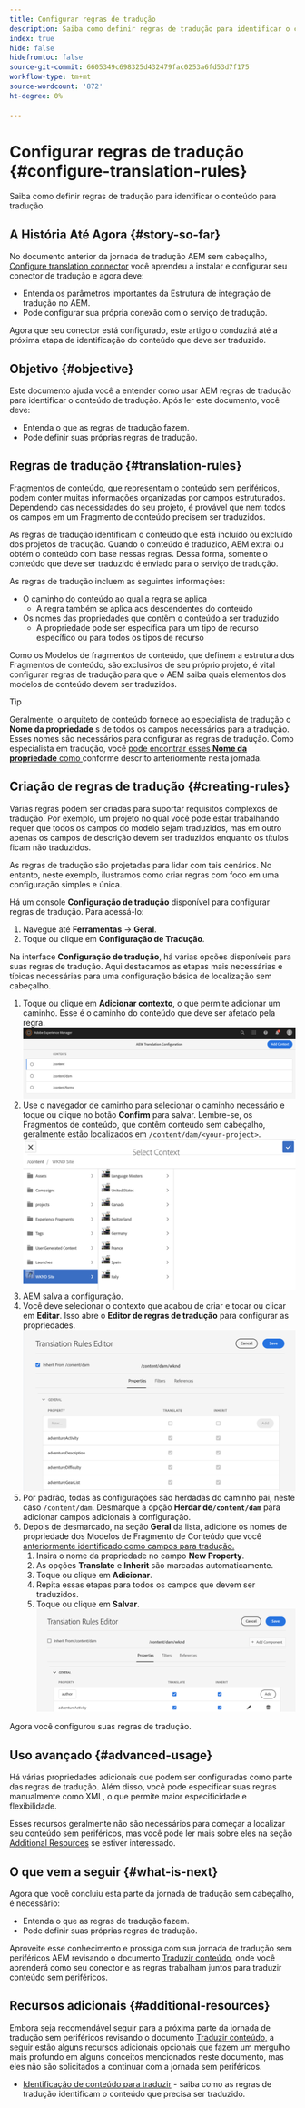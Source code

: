```yaml
---
title: Configurar regras de tradução
description: Saiba como definir regras de tradução para identificar o conteúdo para tradução.
index: true
hide: false
hidefromtoc: false
source-git-commit: 6605349c698325d432479fac0253a6fd53d7f175
workflow-type: tm+mt
source-wordcount: '872'
ht-degree: 0%

---
```


# Configurar regras de tradução {#configure-translation-rules}

Saiba como definir regras de tradução para identificar o conteúdo para tradução.

## A História Até Agora {#story-so-far}

No documento anterior da jornada de tradução AEM sem cabeçalho, [Configure translation connector](configure-connector.md) você aprendeu a instalar e configurar seu conector de tradução e agora deve:

* Entenda os parâmetros importantes da Estrutura de integração de tradução no AEM.
* Pode configurar sua própria conexão com o serviço de tradução.

Agora que seu conector está configurado, este artigo o conduzirá até a próxima etapa de identificação do conteúdo que deve ser traduzido.

## Objetivo {#objective}

Este documento ajuda você a entender como usar AEM regras de tradução para identificar o conteúdo de tradução. Após ler este documento, você deve:

* Entenda o que as regras de tradução fazem.
* Pode definir suas próprias regras de tradução.

## Regras de tradução {#translation-rules}

Fragmentos de conteúdo, que representam o conteúdo sem periféricos, podem conter muitas informações organizadas por campos estruturados. Dependendo das necessidades do seu projeto, é provável que nem todos os campos em um Fragmento de conteúdo precisem ser traduzidos.

As regras de tradução identificam o conteúdo que está incluído ou excluído dos projetos de tradução. Quando o conteúdo é traduzido, AEM extrai ou obtém o conteúdo com base nessas regras. Dessa forma, somente o conteúdo que deve ser traduzido é enviado para o serviço de tradução.

As regras de tradução incluem as seguintes informações:

* O caminho do conteúdo ao qual a regra se aplica
   * A regra também se aplica aos descendentes do conteúdo
* Os nomes das propriedades que contêm o conteúdo a ser traduzido
   * A propriedade pode ser específica para um tipo de recurso específico ou para todos os tipos de recurso

Como os Modelos de fragmentos de conteúdo, que definem a estrutura dos Fragmentos de conteúdo, são exclusivos de seu próprio projeto, é vital configurar regras de tradução para que o AEM saiba quais elementos dos modelos de conteúdo devem ser traduzidos.

>[!TIP]
>
>Geralmente, o arquiteto de conteúdo fornece ao especialista de tradução o **Nome da propriedade** s de todos os campos necessários para a tradução. Esses nomes são necessários para configurar as regras de tradução. Como especialista em tradução, você [pode encontrar esses **Nome da propriedade** como ](getting-started.md#content-modlels) conforme descrito anteriormente nesta jornada.

## Criação de regras de tradução {#creating-rules}

Várias regras podem ser criadas para suportar requisitos complexos de tradução. Por exemplo, um projeto no qual você pode estar trabalhando requer que todos os campos do modelo sejam traduzidos, mas em outro apenas os campos de descrição devem ser traduzidos enquanto os títulos ficam não traduzidos.

As regras de tradução são projetadas para lidar com tais cenários. No entanto, neste exemplo, ilustramos como criar regras com foco em uma configuração simples e única.

Há um console **Configuração de tradução** disponível para configurar regras de tradução. Para acessá-lo:

1. Navegue até **Ferramentas** -> **Geral**.
1. Toque ou clique em **Configuração de Tradução**.

Na interface **Configuração de tradução**, há várias opções disponíveis para suas regras de tradução. Aqui destacamos as etapas mais necessárias e típicas necessárias para uma configuração básica de localização sem cabeçalho.

1. Toque ou clique em **Adicionar contexto**, o que permite adicionar um caminho. Esse é o caminho do conteúdo que deve ser afetado pela regra.
   ![Adicionar contexto](assets/add-translation-context.png)
1. Use o navegador de caminho para selecionar o caminho necessário e toque ou clique no botão **Confirm** para salvar. Lembre-se, os Fragmentos de conteúdo, que contêm conteúdo sem cabeçalho, geralmente estão localizados em `/content/dam/<your-project>`.
   ![Selecione o caminho](assets/select-context.png)
1. AEM salva a configuração.
1. Você deve selecionar o contexto que acabou de criar e tocar ou clicar em **Editar**. Isso abre o **Editor de regras de tradução** para configurar as propriedades.
   ![Editor de regras de tradução](assets/translation-rules-editor.png)
1. Por padrão, todas as configurações são herdadas do caminho pai, neste caso `/content/dam`. Desmarque a opção **Herdar de`/content/dam`** para adicionar campos adicionais à configuração.
1. Depois de desmarcado, na seção **Geral** da lista, adicione os nomes de propriedade dos Modelos de Fragmento de Conteúdo que você [anteriormente identificado como campos para tradução.](getting-started.md#content-models)
   1. Insira o nome da propriedade no campo **New Property**.
   1. As opções **Translate** e **Inherit** são marcadas automaticamente.
   1. Toque ou clique em **Adicionar**.
   1. Repita essas etapas para todos os campos que devem ser traduzidos.
   1. Toque ou clique em **Salvar**.
      ![Adicionar propriedade](assets/add-property.png)

Agora você configurou suas regras de tradução.

## Uso avançado {#advanced-usage}

Há várias propriedades adicionais que podem ser configuradas como parte das regras de tradução. Além disso, você pode especificar suas regras manualmente como XML, o que permite maior especificidade e flexibilidade.

Esses recursos geralmente não são necessários para começar a localizar seu conteúdo sem periféricos, mas você pode ler mais sobre eles na seção [Additional Resources](#additional-resources) se estiver interessado.

## O que vem a seguir {#what-is-next}

Agora que você concluiu esta parte da jornada de tradução sem cabeçalho, é necessário:

* Entenda o que as regras de tradução fazem.
* Pode definir suas próprias regras de tradução.

Aproveite esse conhecimento e prossiga com sua jornada de tradução sem periféricos AEM revisando o documento [Traduzir conteúdo](translate-content.md), onde você aprenderá como seu conector e as regras trabalham juntos para traduzir conteúdo sem periféricos.

## Recursos adicionais {#additional-resources}

Embora seja recomendável seguir para a próxima parte da jornada de tradução sem periféricos revisando o documento [Traduzir conteúdo,](translate-content.md) a seguir estão alguns recursos adicionais opcionais que fazem um mergulho mais profundo em alguns conceitos mencionados neste documento, mas eles não são solicitados a continuar com a jornada sem periféricos.

* [Identificação de conteúdo para traduzir](/help/sites-cloud/administering/translation/rules.md)  - saiba como as regras de tradução identificam o conteúdo que precisa ser traduzido.
